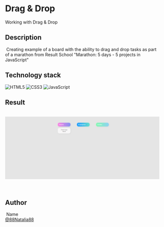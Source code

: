 # Drag & Drop

Working with Drag & Drop
​
## Description 
​
Creating example of a board with the ability to drag and drop tasks as part of a marathon from Result School "Marathon: 5 days - 5 projects in JavaScript"
​
​
## Technology stack

![HTML5](https://img.shields.io/badge/html5-%23E34F26.svg?style=for-the-badge&logo=html5&logoColor=white) ![CSS3](https://img.shields.io/badge/css3-%231572B6.svg?style=for-the-badge&logo=css3&logoColor=white) ![JavaScript](https://img.shields.io/badge/javascript-%23323330.svg?style=for-the-badge&logo=javascript&logoColor=%23F7DF1E)
​
## Result
​
![Image alt](https://github.com/88Natalia88/Drag_Drop/blob/main/drag_drop.png)

​
## Author
​
Name<br>
[@88Natalia88](https://github.com/88Natalia88)
